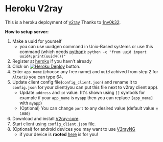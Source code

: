 # Heroku V2ray
This is a heroku deployment of [v2ray](https://github.com/v2ray/v2ray-core) Thanks to [1nv0k32](https://github.com/1nv0k32).

**How to setup server:**
1. Make a uuid for yourself
	- you can use uuidgen command in Unix-Based systems or use this command (which needs [python](https://www.python.org/downloads)):
		`python -c "from uuid import uuid4;print(uuid4())" `
2. Register at 	[heroku](heroku.com) if you havn't already
3. Click on [![Heroku Deploy](https://www.herokucdn.com/deploy/button.svg)](https://heroku.com/deploy?template=https://github.com/1nv0k32/heroku-v2ray) button.
4. Enter `app_name` (choose any free name) and `uuid` achived from step 2 for `AlterID` you can type 64.
5. Update client config file(`config_client.json`) and rename it to `config.json` for your client(you can put this file next to v2ray client app).
    - Update `address` and `id` value. (It's shown using `[]` symbols for example if your `app_name` is `myapp` then you can replace `[app_name]` with `myapp`)
    - (Optional) You can change `port` to any desired value (default value = `1080`)
6. Download and install [V2ray-core](https://github.com/v2ray/v2ray-core/releases).
7. Start client using `config_client.json` file.
8. (Optional) for android devices you may want to use [V2rayNG](https://play.google.com/store/apps/details?id=com.v2ray.ang&hl=en_US&gl=US)
    - if your device is **rooted** [here](magisk_module/) is for you!



